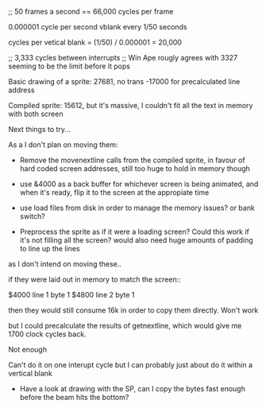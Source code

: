 ;; 50 frames a second == 66,000 cycles per frame


0.000001 cycle per second
vblank every 1/50 seconds

cycles per vetical blank = (1/50) / 0.000001 = 20,000

;; 3,333 cycles between interrupts
;; Win Ape rougly agrees with 3327 seeming to be the limit before it pops

Basic drawing of a sprite: 27681, no trans
-17000 for precalculated line address

Compiled sprite: 15612, but it's massive, I couldn't fit all the text in memory with both screen

Next things to try...

As a I don't plan on moving them:

- Remove the movenextline calls from the compiled sprite, in favour of hard coded screen addresses, still too huge to hold in memory though

- use &4000 as a back buffer for whichever screen is being animated, and when it's ready, flip it to the screen at the appropiate time
- use load files from disk in order to manage the memory issues? or bank switch?

- Preprocess the sprite as if it were a loading screen? Could this work if it's not filling all the screen? would also need huge amounts of padding to line up the lines

as I don't intend on moving these..

if they were laid out in memory to match the screen::

$4000 line 1 byte 1
$4800 line 2 byte 1

then they would still consume 16k in order to copy them directly. Won't work

but I could precalculate the results of getnextline, which would give me 1700 clock cycles back.

Not enough

Can't do it on one interupt cycle
but I can probably just about do it within a vertical blank

- Have a look at drawing with the SP, can I copy the bytes fast enough before the beam hits the bottom?







